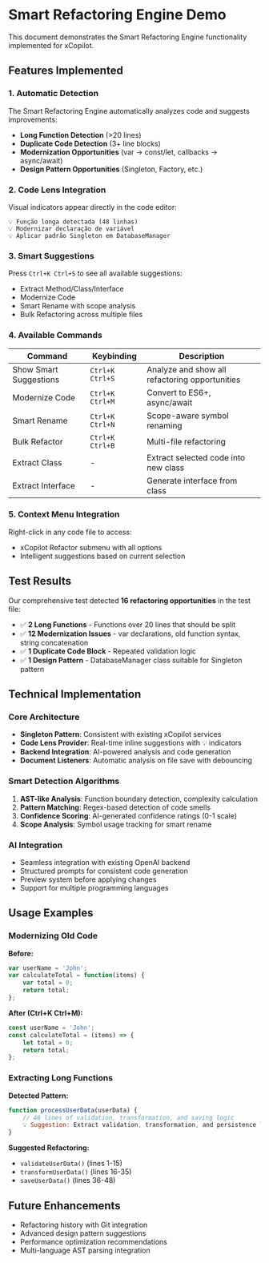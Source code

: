 # Smart Refactoring Engine Demo

This document demonstrates the Smart Refactoring Engine functionality implemented for xCopilot.

## Features Implemented

### 1. **Automatic Detection**
The Smart Refactoring Engine automatically analyzes code and suggests improvements:

- **Long Function Detection** (>20 lines) 
- **Duplicate Code Detection** (3+ line blocks)
- **Modernization Opportunities** (var → const/let, callbacks → async/await)
- **Design Pattern Opportunities** (Singleton, Factory, etc.)

### 2. **Code Lens Integration**
Visual indicators appear directly in the code editor:
```
💡 Função longa detectada (48 linhas)
💡 Modernizar declaração de variável  
💡 Aplicar padrão Singleton em DatabaseManager
```

### 3. **Smart Suggestions**
Press `Ctrl+K Ctrl+S` to see all available suggestions:
- Extract Method/Class/Interface
- Modernize Code
- Smart Rename with scope analysis
- Bulk Refactoring across multiple files

### 4. **Available Commands**

| Command | Keybinding | Description |
|---------|------------|-------------|
| Show Smart Suggestions | `Ctrl+K Ctrl+S` | Analyze and show all refactoring opportunities |
| Modernize Code | `Ctrl+K Ctrl+M` | Convert to ES6+, async/await |
| Smart Rename | `Ctrl+K Ctrl+N` | Scope-aware symbol renaming |
| Bulk Refactor | `Ctrl+K Ctrl+B` | Multi-file refactoring |
| Extract Class | - | Extract selected code into new class |
| Extract Interface | - | Generate interface from class |

### 5. **Context Menu Integration**
Right-click in any code file to access:
- xCopilot Refactor submenu with all options
- Intelligent suggestions based on current selection

## Test Results

Our comprehensive test detected **16 refactoring opportunities** in the test file:

- ✅ **2 Long Functions** - Functions over 20 lines that should be split
- ✅ **12 Modernization Issues** - var declarations, old function syntax, string concatenation
- ✅ **1 Duplicate Code Block** - Repeated validation logic
- ✅ **1 Design Pattern** - DatabaseManager class suitable for Singleton pattern

## Technical Implementation

### Core Architecture
- **Singleton Pattern**: Consistent with existing xCopilot services
- **Code Lens Provider**: Real-time inline suggestions with 💡 indicators
- **Backend Integration**: AI-powered analysis and code generation
- **Document Listeners**: Automatic analysis on file save with debouncing

### Smart Detection Algorithms
1. **AST-like Analysis**: Function boundary detection, complexity calculation
2. **Pattern Matching**: Regex-based detection of code smells
3. **Confidence Scoring**: AI-generated confidence ratings (0-1 scale)
4. **Scope Analysis**: Symbol usage tracking for smart rename

### AI Integration
- Seamless integration with existing OpenAI backend
- Structured prompts for consistent code generation
- Preview system before applying changes
- Support for multiple programming languages

## Usage Examples

### Modernizing Old Code
**Before:**
```javascript
var userName = 'John';
var calculateTotal = function(items) {
    var total = 0;
    return total;
};
```

**After (Ctrl+K Ctrl+M):**
```javascript
const userName = 'John';
const calculateTotal = (items) => {
    let total = 0;
    return total;
};
```

### Extracting Long Functions
**Detected Pattern:**
```javascript
function processUserData(userData) {
    // 48 lines of validation, transformation, and saving logic
    💡 Suggestion: Extract validation, transformation, and persistence logic
}
```

**Suggested Refactoring:**
- `validateUserData()` (lines 1-15)
- `transformUserData()` (lines 16-35)  
- `saveUserData()` (lines 36-48)

## Future Enhancements
- Refactoring history with Git integration
- Advanced design pattern suggestions
- Performance optimization recommendations
- Multi-language AST parsing integration